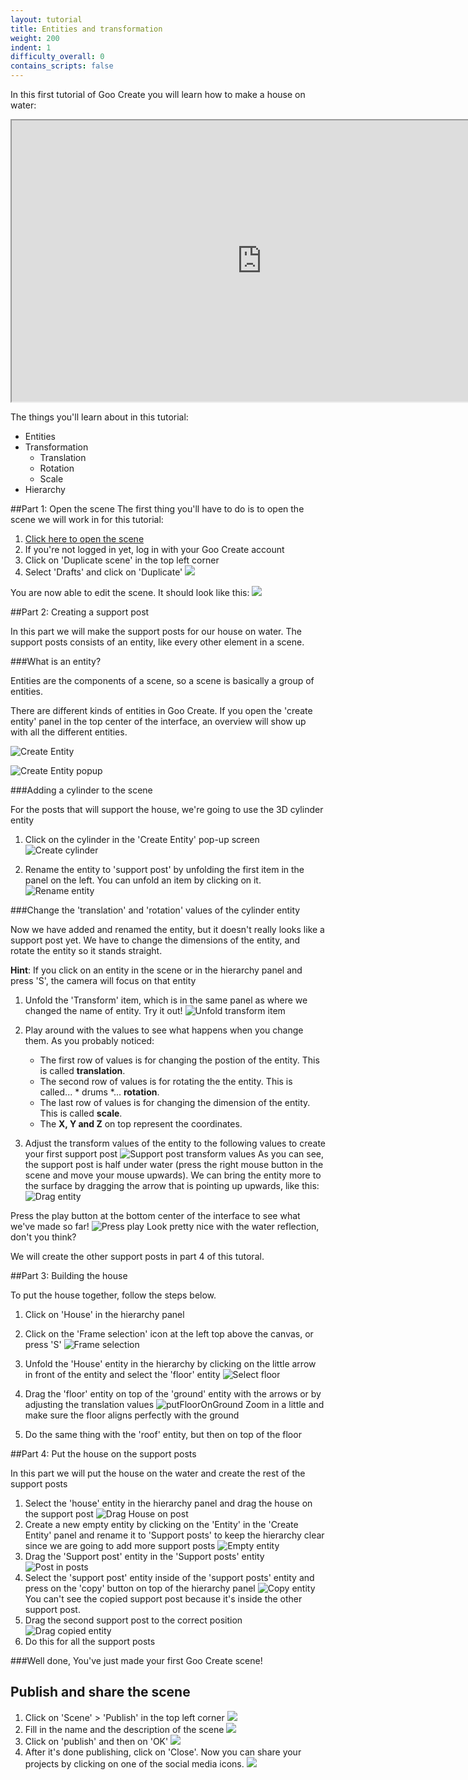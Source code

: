 ```yaml
---
layout: tutorial
title: Entities and transformation
weight: 200
indent: 1
difficulty_overall: 0
contains_scripts: false
---
```


In this first tutorial of Goo Create you will learn how to make a house on water:
<iframe width="800" height="450" src="https://c1.goote.ch/62a480a03dfd80991c08fbfa4f8023bc9614fcc6" title="Entities and transform tutorial scene finished" allowfullscreen></iframe>

The things you'll learn about in this tutorial:

* Entities
* Transformation
    * Translation
    * Rotation
    * Scale
* Hierarchy


##Part 1: Open the scene
The first thing you'll have to do is to open the scene we will work in for this tutorial:

1. <a href="https://create.goocreate.com/edit/aed83406fcb44bc3ab738c2ee8b4901b.scene" target="_blank">Click here to open the scene</a>
2. If you're not logged in yet, log in with your Goo Create account
2. Click on 'Duplicate scene' in the top left corner
3. Select 'Drafts' and click on 'Duplicate'
 ![](duplicate.gif)

 You are now able to edit the scene. It should look like this:
 ![](before.jpg)

##Part 2: Creating a support post

In this part we will make the support posts for our house on water. The support posts consists of an entity, like every other element in a scene.

###What is an entity?

Entities are the components of a scene, so a scene is basically a group of entities.

There are different kinds of entities in Goo Create. If you open the 'create entity' panel in the top center of the interface, an overview will show up with all the different entities.

![Create Entity](createEntity.gif)

![Create Entity popup](createEntityScreen.jpg)

###Adding a cylinder to the scene

 For the posts that will support the house, we're going to use the 3D cylinder entity

 1. Click on the cylinder in the 'Create Entity' pop-up screen
 ![Create cylinder](createCylinder.gif)

 2. Rename the entity to 'support post' by unfolding the first item in the panel on the left. You can unfold an item by clicking on it.
  ![Rename entity](RenameEntity.gif)

###Change the 'translation' and 'rotation' values of the cylinder entity

Now we have added and renamed the entity, but it doesn't really looks like a support post yet. We have to change the dimensions of the entity, and rotate the entity so it stands straight.

**Hint**: If you click on an entity in the scene or in the hierarchy panel and press 'S', the camera will focus on that entity


1. Unfold the 'Transform' item, which is in the same panel as where we changed the name of entity. Try it out!
  ![Unfold transform item](unfoldTransform.gif)

2. Play around with the values to see what happens when you change them. As you probably noticed:
    * The first row of values is for changing the postion of the entity. This is called **translation**.
    * The second row of values is for rotating the the entity. This is called... * drums *... **rotation**.
    * The last row of values is for changing the dimension of the entity. This is called **scale**.
    * The **X, Y and Z** on top represent the coordinates.

3. Adjust the transform values of the entity to the following values to create your first support post
  ![Support post transform values](supportPostTransform.jpg)
    As you can see, the support post is half under water (press the right mouse button in the scene and move your mouse upwards). We can bring the entity more to the surface by dragging the arrow that is pointing up upwards, like this:
    ![Drag entity](dragEntity.gif)

Press the play button at the bottom center of the interface to see what we've made so far!
![Press play](pressPlay.gif)
Look pretty nice with the water reflection, don't you think?

We will create the other support posts in part 4 of this tutoral.

##Part 3: Building the house

To put the house together, follow the steps below.

1. Click on 'House' in the hierarchy panel
2. Click on the 'Frame selection' icon at the left top above the canvas, or press 'S'
![Frame selection](frameselected.gif)

3. Unfold the 'House' entity in the hierarchy by clicking on the little arrow in front of the entity and select the 'floor' entity
![Select floor](selectFloor.gif)
4. Drag the 'floor' entity on top of the 'ground' entity with the arrows or  by adjusting the translation values
![putFloorOnGround](putFloorOnGround.gif)
    Zoom in a little and make sure the floor aligns perfectly with the ground
5. Do the same thing with the 'roof' entity, but then on top of the floor

##Part 4: Put the house on the support posts

In this part we will put the house on the water and create the rest of the support posts

1. Select the 'house' entity in the hierarchy panel and drag the house on the support post
![Drag House on post](dragHouseOnPost.gif)
2. Create a new empty entity by clicking on the 'Entity' in the 'Create Entity' panel and rename it to 'Support posts' to keep the hierarchy clear since we are going to add more support posts
![Empty entity](emptyEntity.jpg)
3. Drag the 'Support post' entity in the 'Support posts' entity
![Post in posts](postsinpost.gif)
4. Select the 'support post' entity inside of the 'support posts' entity and press on the 'copy' button on top of the hierarchy panel
![Copy entity](copyEntity.gif)
    You can't see the copied support post because it's inside the other support post.
5. Drag the second support post to the correct position
![Drag copied entity](dragCopiedEntity.gif)
6. Do this for all the support posts

###Well done, You've just made your first Goo Create scene!

## Publish and share the scene

1. Click on 'Scene' > 'Publish' in the top left corner
 ![](publishbutton.gif)
2. Fill in the name and the description of the scene
 ![](namedescription.gif)
4. Click on 'publish' and then on 'OK'
 ![](publish.gif)
5. After it's done publishing, click on 'Close'. Now you can share your projects by clicking on one of the social media icons.
 ![](sharegif.gif)
